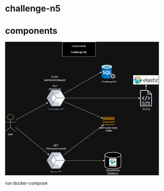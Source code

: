 # challenge-n5

# components 
![components diagram](/docs/images/challengerN5.png)


run docker-compose